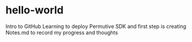 # hello-world
Intro to GitHub
Learning to deploy Permutive SDK and first step is creating Notes.md to record my progress and thoughts
